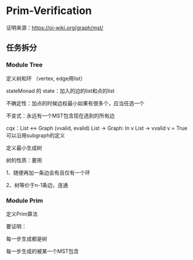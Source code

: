 # Prim-Verification
证明来源：https://oi-wiki.org/graph/mst/

## 任务拆分
### Module Tree

定义树和环 （vertex, edge用list）

stateMonad 的 state：加入的边的list和点的list

不确定性：加点的时候边权最小如果有很多个，应当任选一个

不变式：永远有一个MST包含现在选到的所有边

cqx：List <-> Graph (vvalid, evalid)
List -> Graph: In v List -> vvalid v = True
可以沿用subgraph的定义

定义最小生成树

树的性质：要用

1、随便再加一条边会有且仅有一个环

2、树等价于n-1条边，连通


### Module Prim
定义Prim算法

要证明：

每一步生成都是树

每一步生成的被某一个MST包含